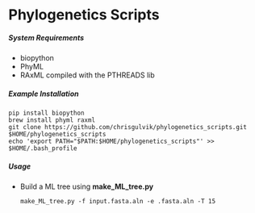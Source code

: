 # Phylogenetics Scripts

##### System Requirements
- biopython
- PhyML
- RAxML compiled with the PTHREADS lib

##### Example Installation
    pip install biopython
    brew install phyml raxml
    git clone https://github.com/chrisgulvik/phylogenetics_scripts.git $HOME/phylogenetics_scripts
    echo 'export PATH="$PATH:$HOME/phylogenetics_scripts"' >> $HOME/.bash_profile

##### Usage
- Build a ML tree using __make_ML_tree.py__

    `make_ML_tree.py -f input.fasta.aln -e .fasta.aln -T 15`
